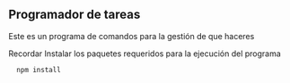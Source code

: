 ## Programador de tareas

Este es un programa de comandos para la gestión de que haceres

Recordar Instalar los paquetes requeridos para la ejecución del programa

```
  npm install
```
